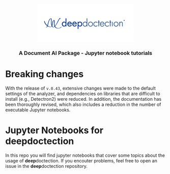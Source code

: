 
<p align="center">
  <img src="https://github.com/deepdoctection/deepdoctection/raw/master/docs/tutorials/_imgs/dd_logo.png" alt="Deep Doctection Logo" width="60%">
  <h3 align="center">
  A Document AI Package - Jupyter notebook tutorials
  </h3>
</p>

# Breaking changes

With the release of `v.0.43`, extensive changes were made to the default settings of the analyzer, and dependencies on
libraries that are difficult to install (e.g., Detectron2) were reduced. In addition, the documentation has been
thoroughly revised, which also includes a reduction in the number of executable Jupyter notebooks.


# Jupyter Notebooks for **deep**doctection 

In this repo you will find jupyter notebooks that cover some topics about the usage of **deep**doctection. 
If you encouter problems, feel free to open an issue in the **deep**doctection repository.



